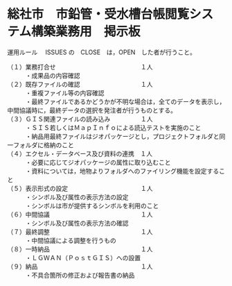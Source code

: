 # 総社市　市鉛管・受水槽台帳閲覧システム構築業務用　掲示板
運用ルール
　ISSUES の　CLOSE　は，OPEN　した者が行うこと。

（１）業務打合せ　　　　　　　　　　　　　　１人  
　　　・成果品の内容確認  
（２）既存ファイルの確認　　　　　　　　　　１人  
　　　・重複ファイル等の内容確認  
　　　・最終ファイルであるかどうかが不明な場合は，全てのデータを表示し，中間協議時に，最終データの選択を発注者が行うものとする。  
（３）ＧＩＳ関連ファイルの読み込み　　　　　１人  
　　　・ＳＩＳ若しくはＭａｐＩｎｆｏによる読込テストを実施のこと  
　　　・納品用最終ファイルはジオパッケージとし，プロジェクトフォルダと同一フォルダに格納のこと  
（４）エクセル・データベース及び資料の連携　１人  
　　　・必要に応じてジオパッケージの属性に取り込むこと  
　　　・資料については，地物よりフォルダへのファイリング機能を設定すること  
（５）表示形式の設定　　　　　　　　　　　　１人  
　　　・シンボル及び属性の表示方法の設定  
　　　・シンボルは市が提供するシンボルを利用のこと  
（６）中間協議　　　　　　　　　　　　　　　１人  
　　　・シンボル及び属性の表示方法の確認  
（７）最終調整　　　　　　　　　　　　　　　１人  
　　　・中間協議による調整を行うもの  
（８）一時納品　　　　　　　　　　　　　　　１人  
　　　・ＬＧＷＡＮ（ＰｏｓｔＧＩＳ）への設置  
（９）納品　　　　　　　　　　　　　　　　　１人  
　　　・不具合箇所の修正および報告書の納品  

